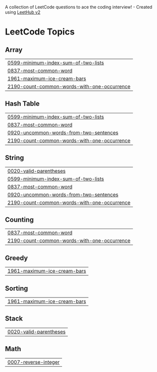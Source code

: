 A collection of LeetCode questions to ace the coding interview! - Created using [LeetHub v2](https://github.com/arunbhardwaj/LeetHub-2.0)
<!---LeetCode Topics Start-->
# LeetCode Topics
## Array
|  |
| ------- |
| [0599-minimum-index-sum-of-two-lists](https://github.com/tmakude/LeetCode/tree/master/0599-minimum-index-sum-of-two-lists) |
| [0837-most-common-word](https://github.com/tmakude/LeetCode/tree/master/0837-most-common-word) |
| [1961-maximum-ice-cream-bars](https://github.com/tmakude/LeetCode/tree/master/1961-maximum-ice-cream-bars) |
| [2190-count-common-words-with-one-occurrence](https://github.com/tmakude/LeetCode/tree/master/2190-count-common-words-with-one-occurrence) |
## Hash Table
|  |
| ------- |
| [0599-minimum-index-sum-of-two-lists](https://github.com/tmakude/LeetCode/tree/master/0599-minimum-index-sum-of-two-lists) |
| [0837-most-common-word](https://github.com/tmakude/LeetCode/tree/master/0837-most-common-word) |
| [0920-uncommon-words-from-two-sentences](https://github.com/tmakude/LeetCode/tree/master/0920-uncommon-words-from-two-sentences) |
| [2190-count-common-words-with-one-occurrence](https://github.com/tmakude/LeetCode/tree/master/2190-count-common-words-with-one-occurrence) |
## String
|  |
| ------- |
| [0020-valid-parentheses](https://github.com/tmakude/LeetCode/tree/master/0020-valid-parentheses) |
| [0599-minimum-index-sum-of-two-lists](https://github.com/tmakude/LeetCode/tree/master/0599-minimum-index-sum-of-two-lists) |
| [0837-most-common-word](https://github.com/tmakude/LeetCode/tree/master/0837-most-common-word) |
| [0920-uncommon-words-from-two-sentences](https://github.com/tmakude/LeetCode/tree/master/0920-uncommon-words-from-two-sentences) |
| [2190-count-common-words-with-one-occurrence](https://github.com/tmakude/LeetCode/tree/master/2190-count-common-words-with-one-occurrence) |
## Counting
|  |
| ------- |
| [0837-most-common-word](https://github.com/tmakude/LeetCode/tree/master/0837-most-common-word) |
| [2190-count-common-words-with-one-occurrence](https://github.com/tmakude/LeetCode/tree/master/2190-count-common-words-with-one-occurrence) |
## Greedy
|  |
| ------- |
| [1961-maximum-ice-cream-bars](https://github.com/tmakude/LeetCode/tree/master/1961-maximum-ice-cream-bars) |
## Sorting
|  |
| ------- |
| [1961-maximum-ice-cream-bars](https://github.com/tmakude/LeetCode/tree/master/1961-maximum-ice-cream-bars) |
## Stack
|  |
| ------- |
| [0020-valid-parentheses](https://github.com/tmakude/LeetCode/tree/master/0020-valid-parentheses) |
## Math
|  |
| ------- |
| [0007-reverse-integer](https://github.com/tmakude/LeetCode/tree/master/0007-reverse-integer) |
<!---LeetCode Topics End-->